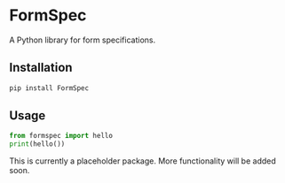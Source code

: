 # FormSpec

A Python library for form specifications.

## Installation

```bash
pip install FormSpec
```

## Usage

```python
from formspec import hello
print(hello())
```

This is currently a placeholder package. More functionality will be added soon.
